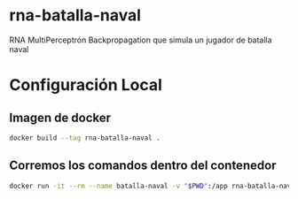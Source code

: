 # rna-batalla-naval
RNA MultiPerceptrón Backpropagation que simula un jugador de batalla naval

# Configuración Local

## Imagen de docker
```bash
docker build --tag rna-batalla-naval .
```

## Corremos los comandos dentro del contenedor
```bash
docker run -it --rm --name batalla-naval -v "$PWD":/app rna-batalla-naval python ./src/main.py
```